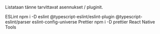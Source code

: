 Listataan tänne tarvittavat asennukset / pluginit.

ESLint      npm i -D eslint @typescript-eslint/eslint-plugin @typescript-eslint/parser eslint-config-universe
Prettier    npm i -D prettier
React Native Tools
